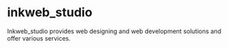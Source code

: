 # inkweb_studio
Inkweb_studio provides web designing and web development solutions and offer various services.
